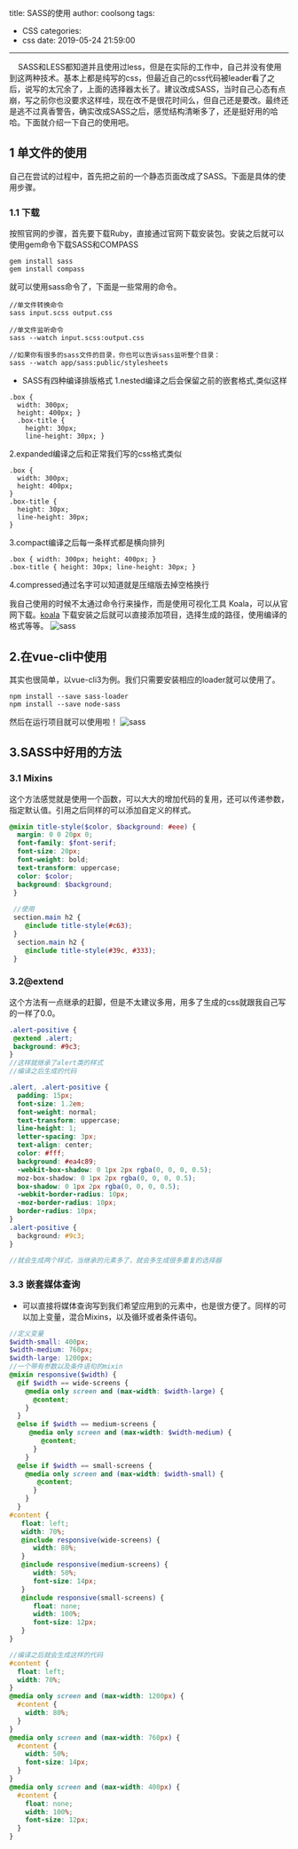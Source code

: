 title: SASS的使用
author: coolsong
tags:
  - CSS
categories:
  - css
date: 2019-05-24 21:59:00
---
&nbsp;&nbsp;&nbsp;&nbsp;SASS和LESS都知道并且使用过less，但是在实际的工作中，自己并没有使用到这两种技术。基本上都是纯写的css，但最近自己的css代码被leader看了之后，说写的太冗余了，上面的选择器太长了。建议改成SASS，当时自己心态有点崩，写之前你也没要求这样哇，现在改不是很花时间么，但自己还是要改。最终还是逃不过真香警告，确实改成SASS之后，感觉结构清晰多了，还是挺好用的哈哈。下面就介绍一下自己的使用吧。
<!--more-->
## 1 单文件的使用
自己在尝试的过程中，首先把之前的一个静态页面改成了SASS。下面是具体的使用步骤。
### 1.1 下载
按照官网的步骤，首先要下载Ruby，直接通过官网下载安装包。安装之后就可以使用gem命令下载SASS和COMPASS
```
gem install sass
gem install compass
```
就可以使用sass命令了，下面是一些常用的命令。
```
//单文件转换命令
sass input.scss output.css

//单文件监听命令
sass --watch input.scss:output.css

//如果你有很多的sass文件的目录，你也可以告诉sass监听整个目录：
sass --watch app/sass:public/stylesheets
```

* SASS有四种编译排版格式
1.nested编译之后会保留之前的嵌套格式,类似这样
```
.box {
  width: 300px;
  height: 400px; }
  .box-title {
    height: 30px;
    line-height: 30px; }
```
2.expanded编译之后和正常我们写的css格式类似
```
.box {
  width: 300px;
  height: 400px;
}
.box-title {
  height: 30px;
  line-height: 30px;
}
```
3.compact编译之后每一条样式都是横向排列
```
.box { width: 300px; height: 400px; }
.box-title { height: 30px; line-height: 30px; }
```
4.compressed通过名字可以知道就是压缩版去掉空格换行

我自己使用的时候不太通过命令行来操作，而是使用可视化工具
Koala，可以从官网下载。[koala](https://www.sass.hk/skill/koala-app.html"%3Ehttps://www.sass.hk/skill/koala-app.html)
下载安装之后就可以直接添加项目，选择生成的路径，使用编译的格式等等。
![sass](/images/sass1.png)


## 2.在vue-cli中使用
其实也很简单，以vue-cli3为例。我们只需要安装相应的loader就可以使用了。
```
npm install --save sass-loader
npm install --save node-sass
```
然后在运行项目就可以使用啦！
![sass](/images/sass2.png)
## 3.SASS中好用的方法
### 3.1 Mixins
这个方法感觉就是使用一个函数，可以大大的增加代码的复用，还可以传递参数，指定默认值。引用之后同样的可以添加自定义的样式。
```scss
@mixin title-style($color, $background: #eee) {
  margin: 0 0 20px 0;
  font-family: $font-serif;
  font-size: 20px;
  font-weight: bold;
  text-transform: uppercase;
  color: $color;
  background: $background;
 }
 
 //使用
 section.main h2 {
    @include title-style(#c63);
 }
  section.main h2 {
    @include title-style(#39c, #333);
 }
```
### 3.2@extend
这个方法有一点继承的赶脚，但是不太建议多用，用多了生成的css就跟我自己写的一样了0.0。
```SCSS
.alert-positive {
 @extend .alert;
 background: #9c3; 
}
//这样就继承了alert类的样式
//编译之后生成的代码

.alert, .alert-positive {
  padding: 15px;
  font-size: 1.2em;
  font-weight: normal;
  text-transform: uppercase;
  line-height: 1;
  letter-spacing: 3px;
  text-align: center;
  color: #fff;
  background: #ea4c89;
  -webkit-box-shadow: 0 1px 2px rgba(0, 0, 0, 0.5);
  moz-box-shadow: 0 1px 2px rgba(0, 0, 0, 0.5);
  box-shadow: 0 1px 2px rgba(0, 0, 0, 0.5);
  -webkit-border-radius: 10px;
  -moz-border-radius: 10px;
  border-radius: 10px; 
}
.alert-positive { 
  background: #9c3;
}

//就会生成两个样式，当继承的元素多了，就会多生成很多重复的选择器
```
### 3.3 嵌套媒体查询

* 可以直接将媒体查询写到我们希望应用到的元素中，也是很方便了。同样的可以加上变量，混合Mixins，以及循环或者条件语句。
```SCSS
//定义变量
$width-small: 400px; 
$width-medium: 760px; 
$width-large: 1200px; 
//一个带有参数以及条件语句的mixin
@mixin responsive($width) { 
  @if $width == wide-screens { 
    @media only screen and (max-width: $width-large) { 
      @content; 
    } 
  } 
  @else if $width == medium-screens {
     @media only screen and (max-width: $width-medium) {
        @content; 
      } 
    } 
  @else if $width == small-screens { 
    @media only screen and (max-width: $width-small) {
       @content; 
      } 
    } 
  }
#content {
   float: left; 
   width: 70%; 
   @include responsive(wide-screens) {
      width: 80%;
   } 
   @include responsive(medium-screens) {
      width: 50%; 
      font-size: 14px;
   } 
   @include responsive(small-screens) {
      float: none; 
      width: 100%; 
      font-size: 12px;
   } 
}

//编译之后就会生成这样的代码
#content {
  float: left;
  width: 70%;
}
@media only screen and (max-width: 1200px) {
  #content {
    width: 80%;
  }
}
@media only screen and (max-width: 760px) {
  #content {
    width: 50%;
    font-size: 14px;
  }
}
@media only screen and (max-width: 400px) {
  #content {
    float: none;
    width: 100%;
    font-size: 12px;
  }
}
```

